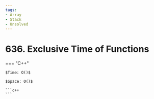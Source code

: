```yaml
---
tags:
- Array
- Stack
- Unsolved
---
```



# 636. Exclusive Time of Functions

=== "C++"

    $Time: O()$

    $Space: O()$

    ```c++
    ```